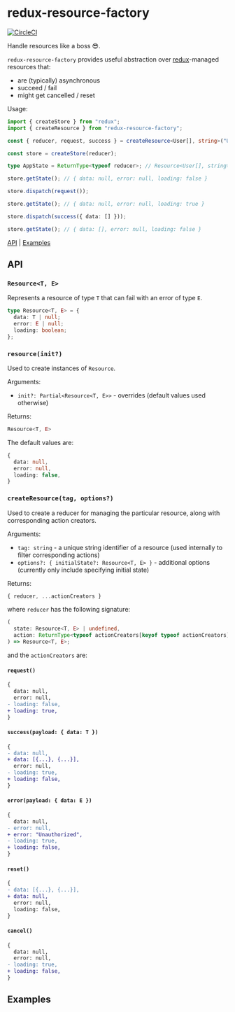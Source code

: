 # redux-resource-factory

[![CircleCI](https://circleci.com/gh/rkrupinski/redux-resource-factory.svg?style=svg)](https://circleci.com/gh/rkrupinski/redux-resource-factory)

Handle resources like a boss 😎.

`redux-resource-factory` provides useful abstraction over [redux](https://redux.js.org/)-managed resources that:

* are (typically) asynchronous
* succeed / fail
* might get cancelled / reset

Usage:

```typescript
import { createStore } from "redux";
import { createResource } from "redux-resource-factory";

const { reducer, request, success } = createResource<User[], string>("USERS");

const store = createStore(reducer);

type AppState = ReturnType<typeof reducer>; // Resource<User[], string>

store.getState(); // { data: null, error: null, loading: false }

store.dispatch(request());

store.getState(); // { data: null, error: null, loading: true }

store.dispatch(success({ data: [] }));

store.getState(); // { data: [], error: null, loading: false }
```

[API](#api) | [Examples](#examples)

## API

### `Resource<T, E>`

Represents a resource of type `T` that can fail with an error of type `E`.

```typescript
type Resource<T, E> = {
  data: T | null;
  error: E | null;
  loading: boolean;
};
```

### `resource(init?)`

Used to create instances of `Resource`.

Arguments:

* `init?: Partial<Resource<T, E>>` - overrides (default values used otherwise)

Returns:

```typescript
Resource<T, E>
```

The default values are:

```typescript
{
  data: null,
  error: null,
  loading: false,
}
```

### `createResource(tag, options?)`

Used to create a reducer for managing the particular resource, along with corresponding action creators.

Arguments:

* `tag: string` - a unique string identifier of a resource (used internally to filter corresponding actions)
* `options?: { initialState?: Resource<T, E> }` - additional options (currently only include specifying initial state)

Returns:

```typescript
{ reducer, ...actionCreators }
```

where `reducer` has the following signature:

```typescript
(
  state: Resource<T, E> | undefined,
  action: ReturnType<typeof actionCreators[keyof typeof actionCreators]>
) => Resource<T, E>;
```

and the `actionCreators` are:

#### `request()`

```diff
{
  data: null,
  error: null,
- loading: false,
+ loading: true,
}
```

#### `success(payload: { data: T })`

```diff
{
- data: null,
+ data: [{...}, {...}],
  error: null,
- loading: true,
+ loading: false,
}
```

#### `error(payload: { data: E })`

```diff
{
  data: null,
- error: null,
+ error: "Unauthorized",
- loading: true,
+ loading: false,
}
```

#### `reset()`

```diff
{
- data: [{...}, {...}],
+ data: null,
  error: null,
  loading: false,
}
```

#### `cancel()`

```diff
{
  data: null,
  error: null,
- loading: true,
+ loading: false,
}
```

## Examples
